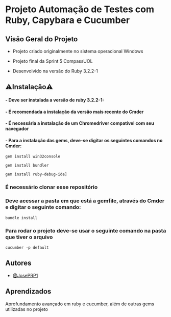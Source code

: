 # Projeto Automação de Testes com Ruby, Capybara e Cucumber
## Visão Geral do Projeto
 - Projeto criado originalmente no sistema operacional Windows

 - Projeto final da Sprint 5 CompassUOL

 - Desenvolvido na versão do Ruby 3.2.2-1

## ⚠️Instalação⚠️

#### - Deve ser instalada a versão de ruby 3.2.2-1:

#### - É recomendada a instalação da versão mais recente do Cmder

#### - É necessária a instalação de um Chromedriver compatível com seu navegador

#### - Para a instalação das gems, deve-se digitar os seguintes comandos no Cmder:
    gem install win32console

    gem install bundler

    gem install ruby-debug-ide]

### É necessário clonar esse repositório

### Deve acessar a pasta em que está a gemfile, através do Cmder e digitar o seguinte comando:
    bundle install

### Para rodar o projeto deve-se usar o seguinte comando na pasta que tiver o arquivo
    cucumber -p default

## Autores

- [@JosePRP1](https://www.github.com/josePRP1)


## Aprendizados

Aprofundamento avançado em ruby e cucumber, além de outras gems utilizadas no projeto
